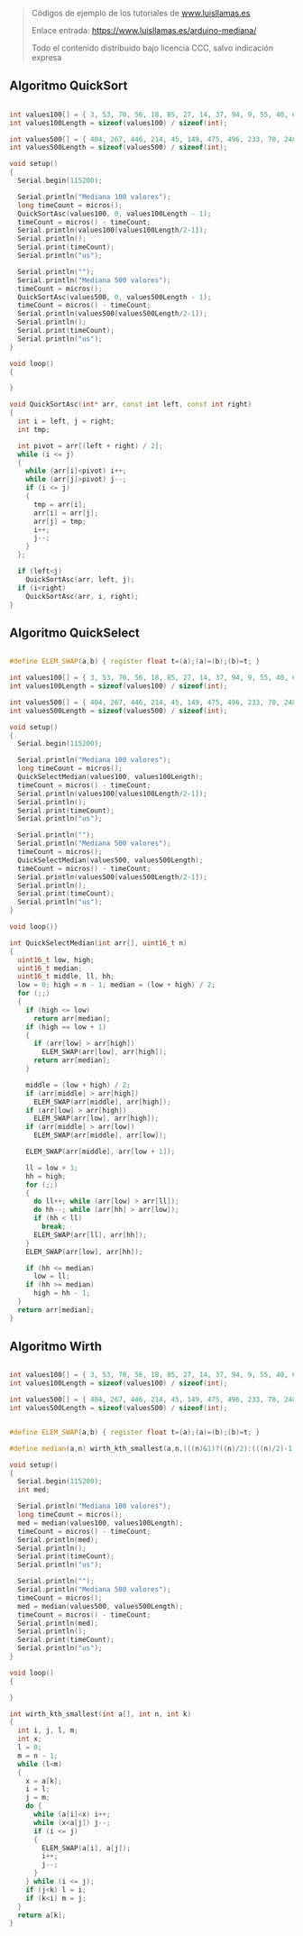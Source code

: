 > Códigos de ejemplo de los tutoriales de www.luisllamas.es
>
> Enlace entrada: https://www.luisllamas.es/arduino-mediana/
>
> Todo el contenido distribuido bajo licencia CCC, salvo indicación expresa


## Algoritmo QuickSort
```cpp
int values100[] = { 3, 53, 70, 56, 18, 85, 27, 14, 37, 94, 9, 55, 40, 60, 52, 61, 15, 65, 13, 8, 57, 97, 69, 4, 35, 82, 22, 73, 59, 68, 78, 24, 21, 36, 71, 80, 74, 39, 17, 12, 29, 76, 49, 51, 30, 90, 88, 2, 84, 50, 62, 28, 77, 43, 5, 16, 58, 26, 32, 34, 1, 75, 66, 95, 38, 89, 67, 87, 100, 54, 92, 81, 25, 83, 46, 33, 23, 45, 96, 99, 79, 48, 11, 31, 7, 6, 19, 91, 93, 44, 47, 98, 86, 41, 63, 20, 72, 10, 42, 64 };
int values100Length = sizeof(values100) / sizeof(int);

int values500[] = { 404, 267, 446, 214, 45, 149, 475, 496, 233, 78, 248, 307, 95, 431, 479, 445, 181, 370, 458, 476, 371, 122, 231, 74, 8, 392, 355, 397, 426, 125, 15, 159, 172, 369, 441, 318, 203, 399, 249, 225, 457, 351, 462, 184, 384, 100, 265, 244, 32, 499, 448, 29, 412, 447, 110, 473, 12, 414, 311, 301, 56, 84, 243, 378, 210, 217, 165, 10, 79, 374, 337, 52, 373, 395, 30, 126, 116, 280, 313, 474, 157, 6, 467, 459, 381, 129, 482, 13, 179, 167, 72, 68, 112, 194, 205, 97, 342, 142, 4, 418, 22, 440, 430, 364, 82, 483, 158, 198, 124, 259, 20, 312, 241, 254, 456, 361, 5, 245, 281, 376, 461, 274, 219, 348, 235, 23, 328, 2, 136, 291, 455, 302, 107, 415, 393, 43, 427, 211, 223, 168, 340, 87, 286, 133, 228, 354, 182, 204, 67, 419, 63, 270, 463, 60, 49, 358, 362, 102, 330, 242, 406, 108, 221, 83, 300, 363, 166, 290, 389, 436, 263, 34, 487, 377, 106, 491, 434, 257, 207, 417, 47, 379, 343, 500, 339, 403, 390, 61, 495, 262, 128, 132, 293, 94, 69, 143, 279, 375, 421, 109, 237, 310, 432, 218, 161, 150, 470, 200, 121, 464, 494, 443, 466, 252, 33, 105, 173, 344, 275, 388, 289, 333, 409, 452, 118, 315, 489, 283, 433, 442, 439, 114, 334, 229, 304, 175, 253, 216, 236, 256, 70, 169, 321, 365, 405, 366, 91, 380, 37, 212, 429, 336, 141, 308, 90, 492, 31, 460, 324, 387, 156, 120, 24, 183, 401, 81, 51, 288, 3, 367, 246, 498, 39, 386, 36, 192, 352, 292, 451, 294, 50, 326, 345, 76, 319, 360, 335, 306, 48, 239, 309, 468, 331, 226, 385, 347, 295, 44, 89, 497, 438, 332, 297, 346, 25, 199, 485, 469, 55, 402, 193, 284, 264, 135, 7, 14, 53, 197, 88, 201, 232, 258, 234, 481, 255, 9, 186, 59, 162, 18, 98, 93, 154, 73, 327, 278, 230, 131, 145, 26, 465, 103, 220, 19, 316, 177, 407, 146, 42, 153, 144, 99, 117, 28, 62, 148, 282, 453, 137, 208, 424, 450, 1, 477, 164, 368, 119, 21, 396, 127, 484, 277, 130, 437, 111, 206, 64, 391, 322, 151, 372, 188, 191, 57, 160, 383, 411, 180, 104, 16, 147, 170, 285, 350, 394, 71, 190, 54, 251, 261, 272, 320, 196, 338, 425, 227, 178, 420, 123, 174, 276, 480, 138, 80, 486, 454, 490, 435, 400, 77, 444, 323, 140, 171, 139, 195, 260, 314, 92, 17, 449, 222, 187, 296, 96, 40, 58, 423, 152, 11, 269, 359, 329, 422, 410, 155, 250, 101, 240, 213, 478, 273, 189, 27, 471, 356, 416, 238, 35, 41, 398, 113, 268, 46, 215, 85, 488, 325, 163, 202, 247, 341, 382, 299, 185, 176, 224, 472, 115, 349, 271, 303, 287, 408, 428, 65, 134, 75, 305, 66, 298, 357, 38, 266, 353, 209, 493, 317, 86, 413 };
int values500Length = sizeof(values500) / sizeof(int);

void setup()
{
  Serial.begin(115200);

  Serial.println("Mediana 100 valores");
  long timeCount = micros();
  QuickSortAsc(values100, 0, values100Length - 1);
  timeCount = micros() - timeCount;
  Serial.println(values100[values100Length/2-1]);
  Serial.println();
  Serial.print(timeCount);
  Serial.println("us");

  Serial.println("");
  Serial.println("Mediana 500 valores");
  timeCount = micros();
  QuickSortAsc(values500, 0, values500Length - 1);
  timeCount = micros() - timeCount;
  Serial.println(values500[values500Length/2-1]);
  Serial.println();
  Serial.print(timeCount);
  Serial.println("us");
}

void loop()
{

}

void QuickSortAsc(int* arr, const int left, const int right)
{
  int i = left, j = right;
  int tmp;

  int pivot = arr[(left + right) / 2];
  while (i <= j)
  {
    while (arr[i]<pivot) i++;
    while (arr[j]>pivot) j--;
    if (i <= j)
    {
      tmp = arr[i];
      arr[i] = arr[j];
      arr[j] = tmp;
      i++;
      j--;
    }
  };

  if (left<j)
    QuickSortAsc(arr, left, j);
  if (i<right)
    QuickSortAsc(arr, i, right);
}
```



## Algoritmo QuickSelect
```cpp
#define ELEM_SWAP(a,b) { register float t=(a);(a)=(b);(b)=t; }

int values100[] = { 3, 53, 70, 56, 18, 85, 27, 14, 37, 94, 9, 55, 40, 60, 52, 61, 15, 65, 13, 8, 57, 97, 69, 4, 35, 82, 22, 73, 59, 68, 78, 24, 21, 36, 71, 80, 74, 39, 17, 12, 29, 76, 49, 51, 30, 90, 88, 2, 84, 50, 62, 28, 77, 43, 5, 16, 58, 26, 32, 34, 1, 75, 66, 95, 38, 89, 67, 87, 100, 54, 92, 81, 25, 83, 46, 33, 23, 45, 96, 99, 79, 48, 11, 31, 7, 6, 19, 91, 93, 44, 47, 98, 86, 41, 63, 20, 72, 10, 42, 64 };
int values100Length = sizeof(values100) / sizeof(int);

int values500[] = { 404, 267, 446, 214, 45, 149, 475, 496, 233, 78, 248, 307, 95, 431, 479, 445, 181, 370, 458, 476, 371, 122, 231, 74, 8, 392, 355, 397, 426, 125, 15, 159, 172, 369, 441, 318, 203, 399, 249, 225, 457, 351, 462, 184, 384, 100, 265, 244, 32, 499, 448, 29, 412, 447, 110, 473, 12, 414, 311, 301, 56, 84, 243, 378, 210, 217, 165, 10, 79, 374, 337, 52, 373, 395, 30, 126, 116, 280, 313, 474, 157, 6, 467, 459, 381, 129, 482, 13, 179, 167, 72, 68, 112, 194, 205, 97, 342, 142, 4, 418, 22, 440, 430, 364, 82, 483, 158, 198, 124, 259, 20, 312, 241, 254, 456, 361, 5, 245, 281, 376, 461, 274, 219, 348, 235, 23, 328, 2, 136, 291, 455, 302, 107, 415, 393, 43, 427, 211, 223, 168, 340, 87, 286, 133, 228, 354, 182, 204, 67, 419, 63, 270, 463, 60, 49, 358, 362, 102, 330, 242, 406, 108, 221, 83, 300, 363, 166, 290, 389, 436, 263, 34, 487, 377, 106, 491, 434, 257, 207, 417, 47, 379, 343, 500, 339, 403, 390, 61, 495, 262, 128, 132, 293, 94, 69, 143, 279, 375, 421, 109, 237, 310, 432, 218, 161, 150, 470, 200, 121, 464, 494, 443, 466, 252, 33, 105, 173, 344, 275, 388, 289, 333, 409, 452, 118, 315, 489, 283, 433, 442, 439, 114, 334, 229, 304, 175, 253, 216, 236, 256, 70, 169, 321, 365, 405, 366, 91, 380, 37, 212, 429, 336, 141, 308, 90, 492, 31, 460, 324, 387, 156, 120, 24, 183, 401, 81, 51, 288, 3, 367, 246, 498, 39, 386, 36, 192, 352, 292, 451, 294, 50, 326, 345, 76, 319, 360, 335, 306, 48, 239, 309, 468, 331, 226, 385, 347, 295, 44, 89, 497, 438, 332, 297, 346, 25, 199, 485, 469, 55, 402, 193, 284, 264, 135, 7, 14, 53, 197, 88, 201, 232, 258, 234, 481, 255, 9, 186, 59, 162, 18, 98, 93, 154, 73, 327, 278, 230, 131, 145, 26, 465, 103, 220, 19, 316, 177, 407, 146, 42, 153, 144, 99, 117, 28, 62, 148, 282, 453, 137, 208, 424, 450, 1, 477, 164, 368, 119, 21, 396, 127, 484, 277, 130, 437, 111, 206, 64, 391, 322, 151, 372, 188, 191, 57, 160, 383, 411, 180, 104, 16, 147, 170, 285, 350, 394, 71, 190, 54, 251, 261, 272, 320, 196, 338, 425, 227, 178, 420, 123, 174, 276, 480, 138, 80, 486, 454, 490, 435, 400, 77, 444, 323, 140, 171, 139, 195, 260, 314, 92, 17, 449, 222, 187, 296, 96, 40, 58, 423, 152, 11, 269, 359, 329, 422, 410, 155, 250, 101, 240, 213, 478, 273, 189, 27, 471, 356, 416, 238, 35, 41, 398, 113, 268, 46, 215, 85, 488, 325, 163, 202, 247, 341, 382, 299, 185, 176, 224, 472, 115, 349, 271, 303, 287, 408, 428, 65, 134, 75, 305, 66, 298, 357, 38, 266, 353, 209, 493, 317, 86, 413 };
int values500Length = sizeof(values500) / sizeof(int);

void setup()
{
  Serial.begin(115200);

  Serial.println("Mediana 100 valores");
  long timeCount = micros();
  QuickSelectMedian(values100, values100Length);
  timeCount = micros() - timeCount;
  Serial.println(values100[values100Length/2-1]);
  Serial.println();
  Serial.print(timeCount);
  Serial.println("us");

  Serial.println("");
  Serial.println("Mediana 500 valores");
  timeCount = micros();
  QuickSelectMedian(values500, values500Length);
  timeCount = micros() - timeCount;
  Serial.println(values500[values500Length/2-1]);
  Serial.println();
  Serial.print(timeCount);
  Serial.println("us");
}

void loop()}

int QuickSelectMedian(int arr[], uint16_t n)
{
  uint16_t low, high;
  uint16_t median;
  uint16_t middle, ll, hh;
  low = 0; high = n - 1; median = (low + high) / 2;
  for (;;)
  {
    if (high <= low)
      return arr[median];
    if (high == low + 1)
    {
      if (arr[low] > arr[high])
        ELEM_SWAP(arr[low], arr[high]);
      return arr[median];
    }

    middle = (low + high) / 2;
    if (arr[middle] > arr[high])
      ELEM_SWAP(arr[middle], arr[high]);
    if (arr[low] > arr[high])
      ELEM_SWAP(arr[low], arr[high]);
    if (arr[middle] > arr[low])
      ELEM_SWAP(arr[middle], arr[low]);

    ELEM_SWAP(arr[middle], arr[low + 1]);

    ll = low + 1;
    hh = high;
    for (;;)
    {
      do ll++; while (arr[low] > arr[ll]);
      do hh--; while (arr[hh] > arr[low]);
      if (hh < ll)
        break;
      ELEM_SWAP(arr[ll], arr[hh]);
    }
    ELEM_SWAP(arr[low], arr[hh]);

    if (hh <= median)
      low = ll;
    if (hh >= median)
      high = hh - 1;
  }
  return arr[median];
}
```



## Algoritmo Wirth
```cpp
int values100[] = { 3, 53, 70, 56, 18, 85, 27, 14, 37, 94, 9, 55, 40, 60, 52, 61, 15, 65, 13, 8, 57, 97, 69, 4, 35, 82, 22, 73, 59, 68, 78, 24, 21, 36, 71, 80, 74, 39, 17, 12, 29, 76, 49, 51, 30, 90, 88, 2, 84, 50, 62, 28, 77, 43, 5, 16, 58, 26, 32, 34, 1, 75, 66, 95, 38, 89, 67, 87, 100, 54, 92, 81, 25, 83, 46, 33, 23, 45, 96, 99, 79, 48, 11, 31, 7, 6, 19, 91, 93, 44, 47, 98, 86, 41, 63, 20, 72, 10, 42, 64 };
int values100Length = sizeof(values100) / sizeof(int);

int values500[] = { 404, 267, 446, 214, 45, 149, 475, 496, 233, 78, 248, 307, 95, 431, 479, 445, 181, 370, 458, 476, 371, 122, 231, 74, 8, 392, 355, 397, 426, 125, 15, 159, 172, 369, 441, 318, 203, 399, 249, 225, 457, 351, 462, 184, 384, 100, 265, 244, 32, 499, 448, 29, 412, 447, 110, 473, 12, 414, 311, 301, 56, 84, 243, 378, 210, 217, 165, 10, 79, 374, 337, 52, 373, 395, 30, 126, 116, 280, 313, 474, 157, 6, 467, 459, 381, 129, 482, 13, 179, 167, 72, 68, 112, 194, 205, 97, 342, 142, 4, 418, 22, 440, 430, 364, 82, 483, 158, 198, 124, 259, 20, 312, 241, 254, 456, 361, 5, 245, 281, 376, 461, 274, 219, 348, 235, 23, 328, 2, 136, 291, 455, 302, 107, 415, 393, 43, 427, 211, 223, 168, 340, 87, 286, 133, 228, 354, 182, 204, 67, 419, 63, 270, 463, 60, 49, 358, 362, 102, 330, 242, 406, 108, 221, 83, 300, 363, 166, 290, 389, 436, 263, 34, 487, 377, 106, 491, 434, 257, 207, 417, 47, 379, 343, 500, 339, 403, 390, 61, 495, 262, 128, 132, 293, 94, 69, 143, 279, 375, 421, 109, 237, 310, 432, 218, 161, 150, 470, 200, 121, 464, 494, 443, 466, 252, 33, 105, 173, 344, 275, 388, 289, 333, 409, 452, 118, 315, 489, 283, 433, 442, 439, 114, 334, 229, 304, 175, 253, 216, 236, 256, 70, 169, 321, 365, 405, 366, 91, 380, 37, 212, 429, 336, 141, 308, 90, 492, 31, 460, 324, 387, 156, 120, 24, 183, 401, 81, 51, 288, 3, 367, 246, 498, 39, 386, 36, 192, 352, 292, 451, 294, 50, 326, 345, 76, 319, 360, 335, 306, 48, 239, 309, 468, 331, 226, 385, 347, 295, 44, 89, 497, 438, 332, 297, 346, 25, 199, 485, 469, 55, 402, 193, 284, 264, 135, 7, 14, 53, 197, 88, 201, 232, 258, 234, 481, 255, 9, 186, 59, 162, 18, 98, 93, 154, 73, 327, 278, 230, 131, 145, 26, 465, 103, 220, 19, 316, 177, 407, 146, 42, 153, 144, 99, 117, 28, 62, 148, 282, 453, 137, 208, 424, 450, 1, 477, 164, 368, 119, 21, 396, 127, 484, 277, 130, 437, 111, 206, 64, 391, 322, 151, 372, 188, 191, 57, 160, 383, 411, 180, 104, 16, 147, 170, 285, 350, 394, 71, 190, 54, 251, 261, 272, 320, 196, 338, 425, 227, 178, 420, 123, 174, 276, 480, 138, 80, 486, 454, 490, 435, 400, 77, 444, 323, 140, 171, 139, 195, 260, 314, 92, 17, 449, 222, 187, 296, 96, 40, 58, 423, 152, 11, 269, 359, 329, 422, 410, 155, 250, 101, 240, 213, 478, 273, 189, 27, 471, 356, 416, 238, 35, 41, 398, 113, 268, 46, 215, 85, 488, 325, 163, 202, 247, 341, 382, 299, 185, 176, 224, 472, 115, 349, 271, 303, 287, 408, 428, 65, 134, 75, 305, 66, 298, 357, 38, 266, 353, 209, 493, 317, 86, 413 };
int values500Length = sizeof(values500) / sizeof(int);


#define ELEM_SWAP(a,b) { register float t=(a);(a)=(b);(b)=t; }

#define median(a,n) wirth_kth_smallest(a,n,(((n)&1)?((n)/2):(((n)/2)-1)))

void setup()
{
  Serial.begin(115200);
  int med;

  Serial.println("Mediana 100 valores");
  long timeCount = micros();
  med = median(values100, values100Length);
  timeCount = micros() - timeCount;
  Serial.println(med);
  Serial.println();
  Serial.print(timeCount);
  Serial.println("us");

  Serial.println("");
  Serial.println("Mediana 500 valores");
  timeCount = micros();
  med = median(values500, values500Length);
  timeCount = micros() - timeCount;
  Serial.println(med);
  Serial.println();
  Serial.print(timeCount);
  Serial.println("us");
}

void loop()
{

}

int wirth_kth_smallest(int a[], int n, int k)
{
  int i, j, l, m;
  int x;
  l = 0;
  m = n - 1;
  while (l<m)
  {
    x = a[k];
    i = l;
    j = m;
    do {
      while (a[i]<x) i++;
      while (x<a[j]) j--;
      if (i <= j)
      {
        ELEM_SWAP(a[i], a[j]);
        i++;
        j--;
      }
    } while (i <= j);
    if (j<k) l = i;
    if (k<i) m = j;
  }
  return a[k];
}
```


